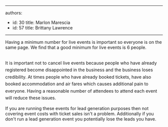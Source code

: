 

---
authors:
  - id: 30
    title: Marlon Marescia
  - id: 57
    title: Brittany Lawrence
---




<span class='intro'> Having a minimum number for live events is important so everyone is on the same page. We&#160;find that a good minimum for live events​ is 6 people.​ </span>

<p>​<br><span style="line-height&#58;1.6;">It</span><span style="line-height&#58;1.6;"> </span><span style="line-height&#58;1.6;">is&#160;important not to cancel live events because people who have already registered become disappointed&#160;in the business and the business loses credibility​. At times people who have already booked tickets, have also booked&#160;accommodation and air fares which causes additional pain to everyone. Having a reasonable number of attendees to attend each event will&#160;reduce these issues.</span></p><p>If you are running these events for lead generation&#160;purposes then not covering event costs with ticket sales isn't a problem. Additionally if&#160;you don't run a lead generation&#160;event you potentially lose the leads&#160;you have.</p>


